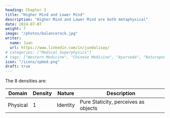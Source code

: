 ```yaml
---
heading: Chapter 3
title: "Higher Mind and Lower Mind"
description: "Higher Mind and Lower Mind are both metaphysical"
date: 2024-07-07
weight: 7
image: "/photos/balancerock.jpg"
writer:
  name: Juan
  url: https://www.linkedin.com/in/jundalisay/
# categories: ["Medical Superphysics"]
# tags: ["Western Medicine", "Chinese Medicine", "Ayurveda", "Naturopathy", "Homeopathy"]
icon: "/icons/spmed.png"
draft: true
---
```



The 8 densities are:

Domain | Density | Nature | Description
--- | --- | --- | ---
Physical | 1 | Identity | Pure Staticity, perceives as objects
